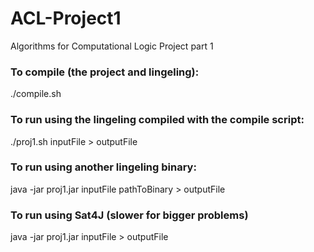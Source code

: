 # ACL-Project1
 Algorithms for Computational Logic Project part 1
 
 ### To compile (the project and lingeling):
 ./compile.sh
 
 ### To run using the lingeling compiled with the compile script:
 ./proj1.sh inputFile > outputFile
 
 ### To run using another lingeling binary: 
 java -jar proj1.jar inputFile pathToBinary > outputFile
 
 ### To run using Sat4J (slower for bigger problems)
 java -jar proj1.jar inputFile > outputFile

